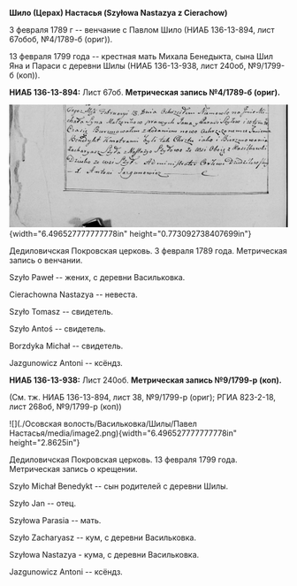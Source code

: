 **Шило (Церах) Настасья (Szyłowa Nastazya z Cierachow)**

3 февраля 1789 г -- венчание с Павлом Шило (НИАБ 136-13-894, лист
67обоб, №4/1789-б (ориг)).

13 февраля 1799 года -- крестная мать Михала Бенедыкта, сына Шил Яна и
Параси с деревни Шилы (НИАБ 136-13-938, лист 240об, №9/1799-б (коп)).

**НИАБ 136-13-894:** Лист 67об. **Метрическая запись №4/1789-б (ориг).**

![](./media/45ec98cec5c5bb19163586e2049fe2fa5ab7827d.png){width="6.496527777777778in"
height="0.773092738407699in"}

Дедиловичская Покровская церковь. 3 февраля 1789 года. Метрическая
запись о венчании.

Szyło Paweł -- жених, с деревни Васильковка.

Cierachowna Nastazya -- невеста.

Szyło Tomasz -- свидетель.

Szyło Antoś -- свидетель.

Borzdyka Michał -- свидетель.

Jazgunowicz Antoni -- ксёндз.

**НИАБ 136-13-938:** Лист 240об. **Метрическая запись №9/1799-р (коп).**

(См. тж. НИАБ 136-13-894, лист 38, №9/1799-р (ориг); РГИА 823-2-18, лист
268об, №9/1799-р (коп))

![](./Осовская волость/Васильковка/Шилы/Павел Настасья/media/image2.png){width="6.496527777777778in"
height="2.8625in"}

Дедиловичская Покровская церковь. 13 февраля 1799 года. Метрическая
запись о крещении.

Szyło Michał Benedykt -- сын родителей с деревни Шилы.

Szyło Jan -- отец.

Szyłowa Parasia -- мать.

Szyło Zacharyasz -- кум, с деревни Васильковка.

Szyłowa Nastazya - кума, с деревни Васильковка.

Jazgunowicz Antoni -- ксёндз.
